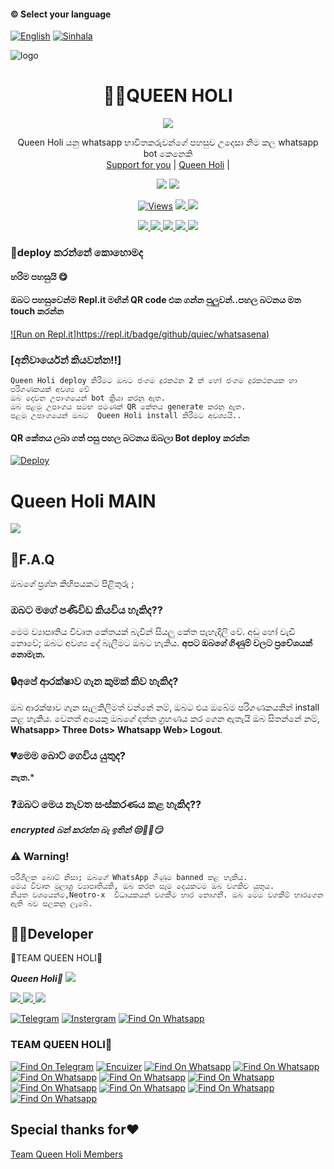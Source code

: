 #### © Select your language
  [![English](https://img.shields.io/badge/Select-English-red.svg)](https://github.com/QueenHoli/Queen-Holi/blob/main/README-SI.md)
  [![Sinhala](https://img.shields.io/badge/Select-Sinhala-green.svg)](https://github.com/QueenHoli/Queen-Holi/blob/main/README.md)
    
</a>          


</a>

![logo](https://naniwallpaper.com/download/1-shouko-nishimiya-wallpaper/.jpg)
<h1 align="center"><b> 👸💙QUEEN HOLI</b></h1>

</a>
             
<p align="center">
  <img src="https://readme-typing-svg.herokuapp.com/?lines=Welcome❤️&font=Fira%20Code&center=true&width=380&height=50">

</a>
<p align="center">
    Queen Holi යනු whatsapp භාවිතකරුවන්ගේ පහසුව උදෙසා නිම කල whatsapp bot කෙනෙකි 
    <br>
        <a href="coming soon">Support for you</a> |
        <a href="coming soon">Queen Holi</a> |
   </a>    
        
</p>
<p align="center">
  <a href="https://github.com/QueenHoli/Queen-Holi">
    <img src="https://img.shields.io/docker/pulls/QueenHoli/Queen-Holi?style=flat-square"/></a>
  
  </a>
  <a href="https://github.com/QueenHoli/Queen-Holi">
    <img src="https://img.shields.io/docker/image-size/QueenHoli/Queen-Holi?style=flat-square">
    
  </a>
</p>

<p align="center">
  <a href="https://github.com/QueenHoli/Queen-Holi">
    <img src="https://hits.seeyoufarm.com/api/count/incr/badge.svg?url=&title=Views&edge_flat=false" alt="Views"/></a>
  
  </a>
  <a href="https://github.com/QueenHoli/Queen-Holi/fork">
    <img src="https://img.shields.io/github/forks/QueenHoli/Queen-Holi?label=Fork&style=social">
    
  </a>
  <a href="https://github.com/QueenHoli/Queen-Holi/stargazers">
    <img src="https://img.shields.io/github/stars/QueenHoli/Queen-Holi?style=social">
  </a>
</p>

<p align="center">
  <a href="httsp://github.com/QueenHoli/Queen-Holi">
    <img src="https://img.shields.io/github/repo-size/phaticusthiccy/WhatsAsenaDuplicated?color=purple&label=Repo%20&style=plastic">

  </a>
  <a href="https://github.com/phaticusthiccy/WhatsAsenaDuplicated/blob/master/LICENSE">
    <img src="https://img.shields.io/github/license/phaticusthiccy/WhatsAsenaDuplicated?color=purple&label=License&style=plastic">

  </a>
  <a href="https://github.com/phaticusthiccy/WhatsAsenaDuplicated">
    <img src="https://img.shields.io/github/languages/top/phaticusthiccy/WhatsAsenaDuplicated?color=purple&label=Javascript&style=plastic">

  </a>
  <a href="https://github.com/phaticusthiccy">
    <img src="https://img.shields.io/static/v1?label=Author&message=.%20.&color=purple&style=plastic">

  </a>
  <a href="https://wa.me/94786598862">
    <img src="https://img.shields.io/badge/Contact%20Me%20On%20Whatsapp-.%20.X%20-purple&style=plastic">

  </a>
</p>

### 🤔deploy කරන්නේ කොහොමද 

#### හරිම පහසුයි 😋

#### ඔබට පහසුවෙන්ම Repl.it මඟින් QR code එක ගන්න පුලුවන්..පහල  බටනය මත touch කරන්න
[![Run on Repl.it]https://repl.it/badge/github/quiec/whatsasena)](https://replit.com/@QueenHoli/Queen-Holi-QR-Code)



### [අනිවාර්යෙන් කියවන්න‼️]
```
Queen Holi deploy කිරීමට ඔබට ජංගම දුරකථන 2 ක් හෝ ජංගම දුරකථනයක හා  පරිගණකයක් අවශ්‍ය වේ 
ඔබ දෙවන උපාංගයෙන් bot ක්‍රියා කරනු ඇත. 
ඔබ පළමු උපාංගය සමඟ පමණක් QR කේතය generate කරනු ඇත.
පළමු උපාංගයෙන් ඔබට  Queen Holi install කිරීමට අවශ්‍යයි..
```
#### QR කේතය ලබා ගත් පසු පහල බටනය ඔබලා Bot deploy කරන්න
[![Deploy](https://www.herokucdn.com/deploy/button.svg)](https://heroku.com/deploy?template=https://github.com/QueenHoli/Queen-Holi)


# Queen Holi MAIN

<a href="https://gist.github.com/QueenHoli/ff9aa739e8c1399d05c79db1dab9ee4c">
    <img src="https://img.shields.io/badge/Click%20here-purple&style=plastic">
  
  </a>

## 🤨F.A.Q
ඔබගේ ප්‍රශ්න කිහිපයකට පිළිතුරු ;

### ඔබට මගේ පණිවිඩ කියවිය හැකිද??
මෙම ව්‍යාපෘතිය විවෘත කේතයක් බැවින් සියලු කේත පැහැදිලි වේ. අඩු හෝ වැඩි නොවේ; ඔබට අවශ්‍ය දේ බැලීමට ඔබට හැකිය. **අපට ඔබගේ ගිණුම් වලට ප්‍රවේශයක් නොමැත.**

### 🔒අපේ ආරක්ෂාව ගැන කුමක් කිව හැකිද?
ඔබ ආරක්ෂාව ගැන සැලකිලිමත් වන්නේ නම්, ඔබට එය ඔබේම පරිගණකයකින් install කළ හැකිය. වෙනත් අයෙකු ඔබගේ දත්ත ග්‍රහණය කර ගෙන ඇතැයි ඔබ සිතන්නේ නම්, **Whatsapp> Three Dots> Whatsapp Web> Logout**.

### 💔මෙම බොට් ගෙවිය යුතුද?
**නැත.***

### ❓ඔබට මෙය නැවත සංස්කරණය කළ හැකිද??
***encrypted බන් කරන්න බැ ඉතින් 😒🤌🏻😏*** 

### ⚠️ Warning! 
```
පරිශීලක බොට් නිසා; ඔබගේ WhatsApp ගිණුම banned කළ හැකිය.
මෙය විවෘත මූලාශ්‍ර ව්‍යාපෘතියකි, ඔබ කරන සෑම දෙයකටම ඔබ වගකිව යුතුය. 
නියත වශයෙන්ම,Neotro-x  විධායකයන් වගකීම භාර නොගනී. ඔබ මෙම වගකීම් භාරගෙන ඇති බව සලකනු ලැබේ.
```

## 👨‍💻Developer
🔱TEAM QUEEN HOLI🔱

 ***Queen Holi💞***
<a href="https://Wa.me/">
    <img src="https://img.shields.io/badge/FindOn%20whatsapp-purple&style=plastic">
  
  </a>

<a href="https://Wa.me/">
    <img src="https://img.shields.io/badge/FindOn%20Whatsapp-purple&style=plastic">
  
  </a>

<a href="https://Wa.me/">
    <img src="https://img.shields.io/badge/FindOn%20Whatsapp-purple&style=plastic">
  
  </a>

<a href="https://Wa.me/">
    <img src="https://img.shields.io/badge/FindOn%20Whatsapp-purple&style=plastic">
  
  </a>

[![Telegram](https://img.shields.io/badge/FindOn-Telegram-green.svg)](https://t.me/....)
[![Instergram](https://img.shields.io/badge/FindOn-Instergram-green.svg)](https://instergram.com/.....)
[![Find On Whatsapp ](https://img.shields.io/badge/Findon-whatsapp-red.svg)](https:/whatsapp.com/.....)


### TEAM QUEEN HOLI👸

[![Find On Telegram ](https://img.shields.io/badge/.......-blue.svg)](https://wa.me/) [![Encuizer ](https://img.shields.io/badge/......-blue.svg)](https://Wa.me/) [![Find On Whatsapp ](https://img.shields.io/badge/-blue.svg)](https://Wa.me/)
[![Find On Whatsapp ](https://img.shields.io/badge/.......-blue.svg)](https://Wa.me/) [![Find On Whatsapp ](https://img.shields.io/badge/........-blue.svg)](https://Wa.me/) [![Find On Whatsapp ](https://img.shields.io/badge/-blue.svg)](https://Wa.me/)
[![Find On Whatsapp ](https://img.shields.io/badge/........-blue.svg)](https://Wa.me/) [![Find On Whatsapp ](https://img.shields.io/badge/........-blue.svg)](https://Wa.me/)
[![Find On Whatsapp ](https://img.shields.io/badge/.......-blue.svg)](https://Wa.me/) [![Find On Whatsapp ](https://img.shields.io/badge/......-blue.svg)](https://Wa.me/)
[![Find On Whatsapp ](https://img.shields.io/badge/.......-blue.svg)](https://Wa.me/)

## Special thanks for♥️
[Team Queen Holi Members](https://wa.me/....)
